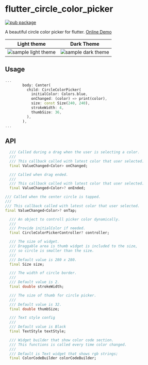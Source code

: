 # flutter_circle_color_picker
[![pub package](https://img.shields.io/pub/v/flutter_circle_color_picker.svg)](https://pub.dartlang.org/packages/flutter_circle_color_picker)

A beautiful circle color picker for flutter. [Online Demo](https://itome.github.io/flutter_circle_color_picker/)

|Light theme|Dark Theme|
| --- | --- |
| ![sample light theme](https://user-images.githubusercontent.com/24409457/69745423-82bd7b80-1185-11ea-9ea5-70ab5596d872.gif) | ![sample dark theme](https://user-images.githubusercontent.com/24409457/69745500-a84a8500-1185-11ea-9e90-28492227e779.gif) |


## Usage

```dart
...
        body: Center(
          child: CircleColorPicker(
            initialColor: Colors.blue,
            onChanged: (color) => print(color),
            size: const Size(240, 240),
            strokeWidth: 4,
            thumbSize: 36,
          ),
        ),
...
```

## API

```dart
  /// Called during a drag when the user is selecting a color.
  ///
  /// This callback called with latest color that user selected.
  final ValueChanged<Color> onChanged;

  /// Called when drag ended.
  ///
  /// This callback called with latest color that user selected.
  final ValueChanged<Color>? onEnded;

/// Called when the center circle is tapped.
///
/// This callback called with latest color that user selected.
final ValueChanged<Color>? onTap;

  /// An object to controll picker color dynamically.
  ///
  /// Provide initialColor if needed.
  final CircleColorPickerController? controller;

  /// The size of widget.
  /// Draggable area is thumb widget is included to the size,
  /// so circle is smaller than the size.
  ///
  /// Default value is 280 x 280.
  final Size size;

  /// The width of circle border.
  ///
  /// Default value is 2.
  final double strokeWidth;

  /// The size of thumb for circle picker.
  ///
  /// Default value is 32.
  final double thumbSize;

  /// Text style config
  ///
  /// Default value is Black
  final TextStyle textStyle;

  /// Widget builder that show color code section.
  /// This functions is called every time color changed.
  ///
  /// Default is Text widget that shows rgb strings;
  final ColorCodeBuilder colorCodeBuilder;
```
